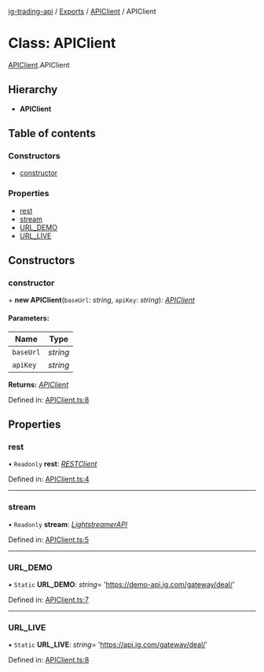 [ig-trading-api](../README.md) / [Exports](../modules.md) / [APIClient](../modules/apiclient.md) / APIClient

# Class: APIClient

[APIClient](../modules/apiclient.md).APIClient

## Hierarchy

- **APIClient**

## Table of contents

### Constructors

- [constructor](apiclient.apiclient-1.md#constructor)

### Properties

- [rest](apiclient.apiclient-1.md#rest)
- [stream](apiclient.apiclient-1.md#stream)
- [URL_DEMO](apiclient.apiclient-1.md#url_demo)
- [URL_LIVE](apiclient.apiclient-1.md#url_live)

## Constructors

### constructor

\+ **new APIClient**(`baseUrl`: _string_, `apiKey`: _string_): [_APIClient_](apiclient.apiclient-1.md)

#### Parameters:

| Name      | Type     |
| --------- | -------- |
| `baseUrl` | _string_ |
| `apiKey`  | _string_ |

**Returns:** [_APIClient_](apiclient.apiclient-1.md)

Defined in: [APIClient.ts:8](https://github.com/bennycode/ig-trading-api/blob/a046dbb/src/APIClient.ts#L8)

## Properties

### rest

• `Readonly` **rest**: [_RESTClient_](client_restclient.restclient.md)

Defined in: [APIClient.ts:4](https://github.com/bennycode/ig-trading-api/blob/a046dbb/src/APIClient.ts#L4)

---

### stream

• `Readonly` **stream**: [_LightstreamerAPI_](lightstreamer_lightstreamerapi.lightstreamerapi.md)

Defined in: [APIClient.ts:5](https://github.com/bennycode/ig-trading-api/blob/a046dbb/src/APIClient.ts#L5)

---

### URL_DEMO

▪ `Static` **URL_DEMO**: _string_= 'https://demo-api.ig.com/gateway/deal/'

Defined in: [APIClient.ts:7](https://github.com/bennycode/ig-trading-api/blob/a046dbb/src/APIClient.ts#L7)

---

### URL_LIVE

▪ `Static` **URL_LIVE**: _string_= 'https://api.ig.com/gateway/deal/'

Defined in: [APIClient.ts:8](https://github.com/bennycode/ig-trading-api/blob/a046dbb/src/APIClient.ts#L8)
